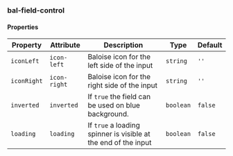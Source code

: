 ### bal-field-control
 
#### Properties

| Property    | Attribute    | Description                                                    | Type      | Default |
| ----------- | ------------ | -------------------------------------------------------------- | --------- | ------- |
| `iconLeft`  | `icon-left`  | Baloise icon for the left side of the input                    | `string`  | `''`    |
| `iconRight` | `icon-right` | Baloise icon for the right side of the input                   | `string`  | `''`    |
| `inverted`  | `inverted`   | If `true` the field can be used on blue background.            | `boolean` | `false` |
| `loading`   | `loading`    | If `true` a loading spinner is visible at the end of the input | `boolean` | `false` |


 